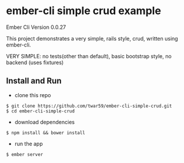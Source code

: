 ﻿# ember-cli simple crud example

Ember Cli Version 0.0.27

This project demonstrates a very simple, rails style, crud, written using ember-cli.

VERY SIMPLE: no tests(other than default), basic bootstrap style, no backend (uses fixtures)

## Install and Run

* clone this repo

```
$ git clone https://github.com/twar59/ember-cli-simple-crud.git
$ cd ember-cli-simple-crud
```

* download dependencies

```
$ npm install && bower install
```

* run the app

```
$ ember server
```



